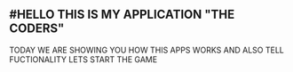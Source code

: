 #HELLO THIS IS MY APPLICATION "THE CODERS"
-
TODAY WE ARE SHOWING YOU HOW THIS APPS WORKS AND ALSO TELL FUCTIONALITY
LETS START THE GAME
